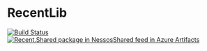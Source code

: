 # RecentLib

[![Build Status](https://dev.azure.com/nessos/NessosShared/_apis/build/status/InternalNugets/nessos.Recent.net?branchName=master)](https://dev.azure.com/nessos/NessosShared/_build/latest?definitionId=9&branchName=master)
[![Recent.Shared package in NessosShared feed in Azure Artifacts](https://feeds.dev.azure.com/nessos/_apis/public/Packaging/Feeds/e558e9f6-f293-4afa-8d13-4da2ba22e073/Packages/0b04f40d-f244-44c9-bc50-180685c0bde4/Badge)](https://dev.azure.com/nessos/NessosShared/_packaging?_a=package&feed=e558e9f6-f293-4afa-8d13-4da2ba22e073&package=0b04f40d-f244-44c9-bc50-180685c0bde4&preferRelease=true)
